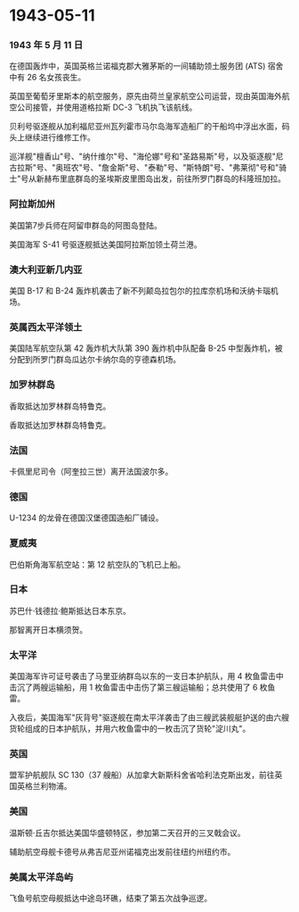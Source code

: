 # 1943-05-11

### 1943 年 5 月 11 日

在德国轰炸中，英国英格兰诺福克郡大雅茅斯的一间辅助领土服务团 (ATS)
宿舍中有 26 名女孩丧生。

英国至葡萄牙里斯本的航空服务，原先由荷兰皇家航空公司运营，现由英国海外航空公司接管，并使用道格拉斯
DC-3 飞机执飞该航线。

贝利号驱逐舰从加利福尼亚州瓦列霍市马尔岛海军造船厂的干船坞中浮出水面，码头上继续进行维修工作。

巡洋舰"檀香山"号、"纳什维尔"号、"海伦娜"号和"圣路易斯"号，以及驱逐舰"尼古拉斯"号、"奥班农"号、"詹金斯"号、"泰勒"号、"斯特朗"号、"弗莱彻"号和"骑士"号从新赫布里底群岛的圣埃斯皮里图岛出发，前往所罗门群岛的科隆班加拉。

### 阿拉斯加州

美国第7步兵师在阿留申群岛的阿图岛登陆。

美国海军 S-41 号驱逐舰抵达美国阿拉斯加领土荷兰港。

### 澳大利亚新几内亚

美国 B-17 和 B-24
轰炸机袭击了新不列颠岛拉包尔的拉库奈机场和沃纳卡瑙机场。

### 英属西太平洋领土

美国陆军航空队第 42 轰炸机大队第 390 轰炸机中队配备 B-25
中型轰炸机，被分配到所罗门群岛瓜达尔卡纳尔岛的亨德森机场。

### 加罗林群岛

香取抵达加罗林群岛特鲁克。

香取抵达加罗林群岛特鲁克。

### 法国

卡佩里尼司令（阿奎拉三世）离开法国波尔多。

### 德国

U-1234 的龙骨在德国汉堡德国造船厂铺设。

### 夏威夷

巴伯斯角海军航空站：第 12 航空队的飞机已上船。

### 日本

苏巴什·钱德拉·鲍斯抵达日本东京。

那智离开日本横须贺。

### 太平洋

美国海军许可证号袭击了马里亚纳群岛以东的一支日本护航队，用 4
枚鱼雷击中击沉了两艘运输船，用 1
枚鱼雷击中击伤了第三艘运输船；总共使用了 6 枚鱼雷。

入夜后，美国海军"灰背号"驱逐舰在南太平洋袭击了由三艘武装舰艇护送的由六艘货轮组成的日本护航队，并用六枚鱼雷中的一枚击沉了货轮"淀川丸"。

### 英国

盟军护航舰队 SC 130（37
艘船）从加拿大新斯科舍省哈利法克斯出发，前往英国英格兰利物浦。

### 美国

温斯顿·丘吉尔抵达美国华盛顿特区，参加第二天召开的三叉戟会议。

辅助航空母舰卡德号从弗吉尼亚州诺福克出发前往纽约州纽约市。

### 美属太平洋岛屿

飞鱼号航空母舰抵达中途岛环礁，结束了第五次战争巡逻。